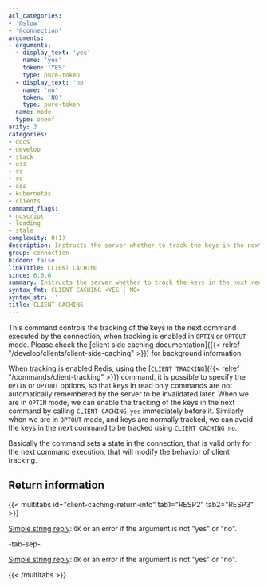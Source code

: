 ```yaml
---
acl_categories:
- '@slow'
- '@connection'
arguments:
- arguments:
  - display_text: 'yes'
    name: 'yes'
    token: 'YES'
    type: pure-token
  - display_text: 'no'
    name: 'no'
    token: 'NO'
    type: pure-token
  name: mode
  type: oneof
arity: 3
categories:
- docs
- develop
- stack
- oss
- rs
- rc
- oss
- kubernetes
- clients
command_flags:
- noscript
- loading
- stale
complexity: O(1)
description: Instructs the server whether to track the keys in the next request.
group: connection
hidden: false
linkTitle: CLIENT CACHING
since: 6.0.0
summary: Instructs the server whether to track the keys in the next request.
syntax_fmt: CLIENT CACHING <YES | NO>
syntax_str: ''
title: CLIENT CACHING
---
```

This command controls the tracking of the keys in the next command executed
by the connection, when tracking is enabled in `OPTIN` or `OPTOUT` mode.
Please check the
[client side caching documentation]({{< relref "/develop/clients/client-side-caching" >}}) for
background information.

When tracking is enabled Redis, using the [`CLIENT TRACKING`]({{< relref "/commands/client-tracking" >}}) command, it is
possible to specify the `OPTIN` or `OPTOUT` options, so that keys
in read only commands are not automatically remembered by the server to
be invalidated later. When we are in `OPTIN` mode, we can enable the
tracking of the keys in the next command by calling `CLIENT CACHING yes`
immediately before it. Similarly when we are in `OPTOUT` mode, and keys
are normally tracked, we can avoid the keys in the next command to be
tracked using `CLIENT CACHING no`.

Basically the command sets a state in the connection, that is valid only
for the next command execution, that will modify the behavior of client
tracking.

## Return information

{{< multitabs id="client-caching-return-info" 
    tab1="RESP2" 
    tab2="RESP3" >}}

[Simple string reply](../../develop/reference/protocol-spec#simple-strings): `OK` or an error if the argument is not "yes" or "no".

-tab-sep-

[Simple string reply](../../develop/reference/protocol-spec#simple-strings): `OK` or an error if the argument is not "yes" or "no".

{{< /multitabs >}}
